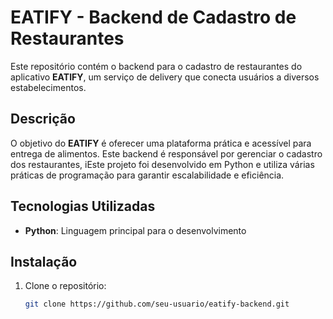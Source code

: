# EATIFY - Backend de Cadastro de Restaurantes

Este repositório contém o backend para o cadastro de restaurantes do aplicativo **EATIFY**, um serviço de delivery que conecta usuários a diversos estabelecimentos.

## Descrição

O objetivo do **EATIFY** é oferecer uma plataforma prática e acessível para entrega de alimentos. Este backend é responsável por gerenciar o cadastro dos restaurantes, iEste projeto foi desenvolvido em Python e utiliza várias práticas de programação para garantir escalabilidade e eficiência.

## Tecnologias Utilizadas

- **Python**: Linguagem principal para o desenvolvimento

## Instalação

1. Clone o repositório:
   ```bash
   git clone https://github.com/seu-usuario/eatify-backend.git
